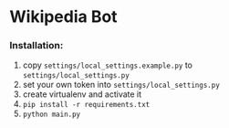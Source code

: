 # Wikipedia Bot

### Installation:
1. copy `settings/local_settings.example.py` to `settings/local_settings.py`
2. set your own token into `settings/local_settings.py`
3. create virtualenv and activate it
4. `pip install -r requirements.txt`
5. `python main.py`
